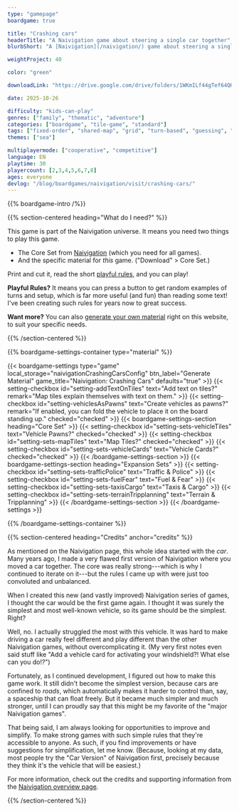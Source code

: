 ```yaml
---
type: "gamepage"
boardgame: true

title: "Crashing cars"
headerTitle: "A Naivigation game about steering a single car together"
blurbShort: "A [Naivigation](/naivigation/) game about steering a single car together, trying not to end up total loss."

weightProject: 40

color: "green"

downloadLink: "https://drive.google.com/drive/folders/1WKmILf44gTef64QHRQO0jdkur54nXpNI"

date: 2025-10-26

difficulty: "kids-can-play"
genres: ["family", "thematic", "adventure"]
categories: ["boardgame", "tile-game", "standard"]
tags: ["fixed-order", "shared-map", "grid", "turn-based", "guessing", "bias", "variable-setup", "orientation", "set-collection", "high-score"]
themes: ["sea"]

multiplayermode: ["cooperative", "competitive"]
language: EN
playtime: 30
playercount: [2,3,4,5,6,7,8]
ages: everyone
devlog: "/blog/boardgames/naivigation/visit/crashing-cars/"
---
```


{{% boardgame-intro /%}}

{{% section-centered heading="What do I need?" %}}

This game is part of the Naivigation universe. It means you need two things to play this game.

* The Core Set from [Naivigation](/naivigation/) (which you need for all games).
* And the specific material for _this_ game. ("Download" > Core Set.)

Print and cut it, read the short [playful rules](rules), and you can play!

**Playful Rules?** It means you can press a button to get random examples of turns and setup, which is far more useful (and fun) than reading some text! I've been creating such rules for years now to great success.

**Want more?** You can also [generate your own material](#material) right on this website, to suit your specific needs.

{{% /section-centered %}}

{{% boardgame-settings-container type="material" %}}

{{< boardgame-settings type="game" local_storage="naivigationCrashingCarsConfig" btn_label="Generate Material" game_title="Naivigation: Crashing Cars" defaults="true" >}}
  {{< setting-checkbox id="setting-addTextOnTiles" text="Add text on tiles?" remark="Map tiles explain themselves with text on them." >}}
  {{< setting-checkbox id="setting-vehiclesAsPawns" text="Create vehicles as pawns?" remark="If enabled, you can fold the vehicle to place it on the board standing up." checked="checked" >}}
  {{< boardgame-settings-section heading="Core Set" >}}
    {{< setting-checkbox id="setting-sets-vehicleTiles" text="Vehicle Pawns?" checked="checked" >}}
    {{< setting-checkbox id="setting-sets-mapTiles" text="Map Tiles?" checked="checked" >}}
    {{< setting-checkbox id="setting-sets-vehicleCards" text="Vehicle Cards?" checked="checked" >}}
  {{< /boardgame-settings-section >}}
  {{< boardgame-settings-section heading="Expansion Sets" >}}
    {{< setting-checkbox id="setting-sets-trafficPolice" text="Traffic & Police" >}}
    {{< setting-checkbox id="setting-sets-fuelFear" text="Fuel & Fear" >}}
    {{< setting-checkbox id="setting-sets-taxisCargo" text="Taxis & Cargo" >}}
    {{< setting-checkbox id="setting-sets-terrainTripplanning" text="Terrain & Tripplanning" >}}
  {{< /boardgame-settings-section >}}
{{< /boardgame-settings >}}

{{% /boardgame-settings-container %}}

{{% section-centered heading="Credits" anchor="credits" %}}

As mentioned on the Naivigation page, this whole idea started with the _car_. Many years ago, I made a very flawed first version of Naivigation where you moved a car together. The core was really strong---which is why I continued to iterate on it---but the rules I came up with were just too convoluted and unbalanced.

When I created this new (and vastly improved) Naivigation series of games, I thought the car would be the first game again. I thought it was surely the simplest and most well-known vehicle, so its game should be the simplest. Right?

Well, no. I actually struggled the most with this vehicle. It was hard to make driving a car really feel different and play different than the other Naivigation games, without overcomplicating it. (My very first notes even said stuff like "Add a vehicle card for activating your windshield?! What else can you do!?")

Fortunately, as I continued development, I figured out how to make this game work. It still didn't become the simplest version, because cars are confined to _roads_, which automatically makes it harder to control than, say, a spaceship that can float freely. But it became much simpler and much stronger, until I can proudly say that this might be my favorite of the "major Naivigation games".

That being said, I am always looking for opportunities to improve and simplify. To make strong games with such simple rules that they're accessible to anyone. As such, if you find improvements or have suggestions for simplification, let me know. (Because, looking at my data, most people try the "Car Version" of Naivigation first, precisely because they think it's the vehicle that will be easiest.)

For more information, check out the credits and supporting information from the [Naivigation overview page](/naivigation/).

{{% /section-centered %}}